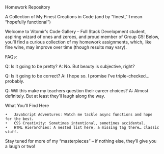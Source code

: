 Homework Repository

A Collection of My Finest Creations in Code (and by “finest,” I mean “hopefully functional”)

Welcome to Vitomir's Code Gallery – Full Stack Development student, aspiring wizard of ones and zeroes, and proud member of Group G5! Below, you’ll find a curious collection of my homework assignments, which, like fine wine, may improve over time (though results may vary).

FAQs:

Q: Is it going to be pretty?
A: No. But beauty is subjective, right?

Q: Is it going to be correct?
A: I hope so. I promise I’ve triple-checked… probably.

Q: Will this make my teachers question their career choices?
A: Almost definitely. But at least they’ll laugh along the way.

What You’ll Find Here

  	• 	JavaScript Adventures: Watch me tackle async functions and hope for the best.
	•	CSS Creativity: Sometimes intentional, sometimes accidental.
	•	HTML Hierarchies: A nested list here, a missing tag there… classic stuff.

Stay tuned for more of my “masterpieces” – if nothing else, they’ll give you a laugh or two!
